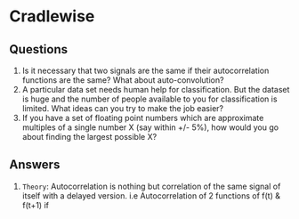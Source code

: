 # Cradlewise
## Questions
1) Is it necessary that two signals are the same if their autocorrelation functions are the
same? What about auto-convolution?
2) A particular data set needs human help for classification. But the dataset is huge and
the number of people available to you for classification is limited. What ideas can you try
to make the job easier?
3) If you have a set of floating point numbers which are approximate multiples of a
single number X (say within +/- 5%), how would you go about finding the largest
possible X?

## Answers 
1) `Theory`: Autocorrelation is nothing but correlation of the same signal of itself with a delayed version.
i.e Autocorrelation of 2 functions of f(t) & f(t+1)
if 






